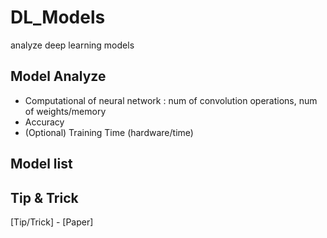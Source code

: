 # DL_Models

analyze deep learning models

## Model Analyze
- Computational of neural network : num of convolution operations, num of weights/memory
- Accuracy
- (Optional) Training Time (hardware/time)

## Model list

## Tip & Trick
[Tip/Trick] - [Paper]
